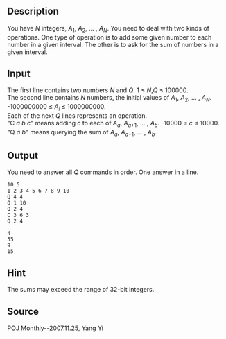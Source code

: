 <h2>Description</h2><p><p>You have <i>N</i> integers, <i>A</i><sub>1</sub>, <i>A</i><sub>2</sub>, ... , <i>A<sub>N</sub></i>. You need to deal with two kinds of operations. One type of operation is to add some given number to each number in a given interval. The other is to ask for the sum of numbers in a given interval.</p></p><h2>Input</h2><p><p>The first line contains two numbers <i>N</i> and <i>Q</i>. 1 ≤ <i>N</i>,<i>Q</i> ≤ 100000.<br>The second line contains <i>N</i> numbers, the initial values of <i>A</i><sub>1</sub>, <i>A</i><sub>2</sub>, ... , <i>A<sub>N</sub></i>. -1000000000 ≤ <i>A<sub>i</sub></i> ≤ 1000000000.<br>Each of the next <i>Q</i> lines represents an operation.<br>"C <i>a</i> <i>b</i> <i>c</i>" means adding <i>c</i> to each of <i>A<sub>a</sub></i>, <i>A<sub>a</sub></i><sub>+1</sub>, ... , <i>A<sub>b</sub></i>. -10000 ≤ <i>c</i> ≤ 10000.<br>"Q <i>a</i> <i>b</i>" means querying the sum of <i>A<sub>a</sub></i>, <i>A<sub>a</sub></i><sub>+1</sub>, ... , <i>A<sub>b</sub></i>.</p></p><h2>Output</h2><p><p>You need to answer all <i>Q</i> commands in order. One answer in a line.</p></p>

<pre><code class="language-input1">10 5
1 2 3 4 5 6 7 8 9 10
Q 4 4
Q 1 10
Q 2 4
C 3 6 3
Q 2 4
</code></pre>

<pre><code class="language-output1">4
55
9
15</code></pre>

<h2>Hint</h2><p>The sums may exceed the range of 32-bit integers.</p><h2>Source</h2><p>POJ Monthly--2007.11.25, Yang Yi</p>
